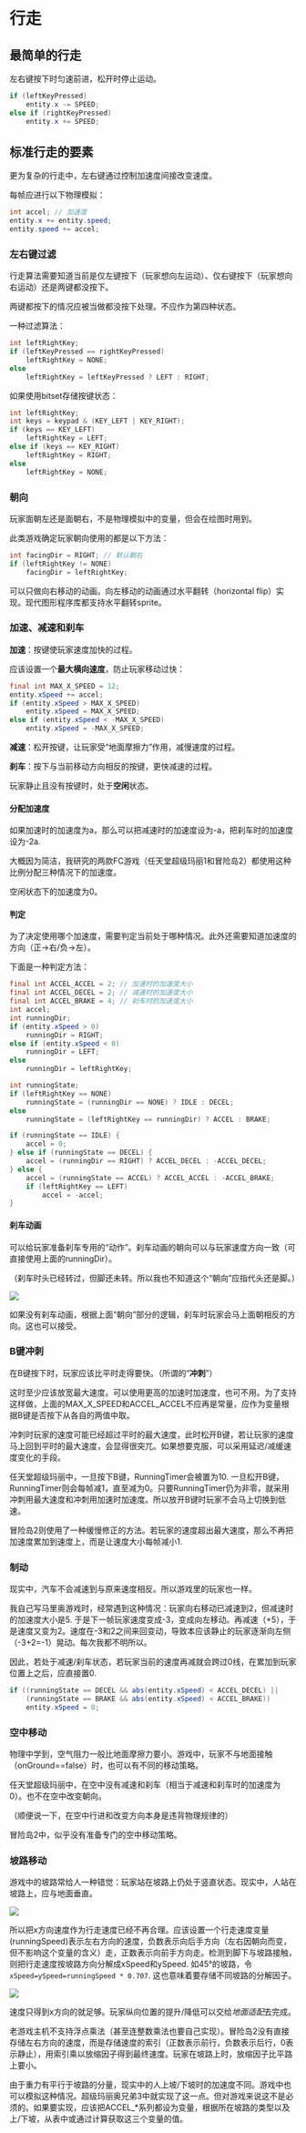# 行走

## 最简单的行走

左右键按下时匀速前进，松开时停止运动。

```java
if (leftKeyPressed)
	entity.x -= SPEED;
else if (rightKeyPressed)
	entity.x += SPEED;
```

## 标准行走的要素

更为复杂的行走中，左右键通过控制加速度间接改变速度。

每帧应进行以下物理模拟：

```java
int accel; // 加速度
entity.x += entity.speed;
entity.speed += accel;
```

### 左右键过滤

行走算法需要知道当前是仅左键按下（玩家想向左运动）、仅右键按下（玩家想向右运动）还是两键都没按下。

两键都按下的情况应被当做都没按下处理。不应作为第四种状态。

一种过滤算法：

```java
int leftRightKey;
if (leftKeyPressed == rightKeyPressed)
	leftRightKey = NONE;
else
    leftRightKey = leftKeyPressed ? LEFT : RIGHT;
```

如果使用bitset存储按键状态：

```java
int leftRightKey;
int keys = keypad & (KEY_LEFT | KEY_RIGHT);
if (keys == KEY_LEFT)
	leftRightKey = LEFT;
else if (keys == KEY_RIGHT)
	leftRightKey = RIGHT;
else
	leftRightKey = NONE;
```

### 朝向

玩家面朝左还是面朝右，不是物理模拟中的变量，但会在绘图时用到。

此类游戏确定玩家朝向使用的都是以下方法：

```java
int facingDir = RIGHT; // 默认朝右
if (leftRightKey != NONE)
	facingDir = leftRightKey;
```

可以只做向右移动的动画。向左移动的动画通过水平翻转（horizontal flip）实现。现代图形程序库都支持水平翻转sprite。

### 加速、减速和刹车

**加速**：按键使玩家速度加快的过程。

应该设置一个**最大横向速度**，防止玩家移动过快：

```java
final int MAX_X_SPEED = 12;
entity.xSpeed += accel;
if (entity.xSpeed > MAX_X_SPEED)
	entity.xSpeed = MAX_X_SPEED;
else if (entity.xSpeed < -MAX_X_SPEED)
	entity.xSpeed = -MAX_X_SPEED;
```

**减速**：松开按键，让玩家受“地面摩擦力”作用，减慢速度的过程。

**刹车**：按下与当前移动方向相反的按键，更快减速的过程。

玩家静止且没有按键时，处于**空闲**状态。

#### 分配加速度

如果加速时的加速度为a，那么可以把减速时的加速度设为-a，把刹车时的加速度设为-2a.

大概因为简洁，我研究的两款FC游戏（任天堂超级玛丽1和冒险岛2）都使用这种比例分配三种情况下的加速度。

空闲状态下的加速度为0。

#### 判定

为了决定使用哪个加速度，需要判定当前处于哪种情况。此外还需要知道加速度的方向（正→右/负→左）。

下面是一种判定方法：

```java
final int ACCEL_ACCEL = 2; // 加速时的加速度大小
final int ACCEL_DECEL = 2; // 减速时的加速度大小
final int ACCEL_BRAKE = 4; // 刹车时的加速度大小
int accel;
int runningDir;
if (entity.xSpeed > 0)
	runningDir = RIGHT;
else if (entity.xSpeed < 0)
	runningDir = LEFT;
else
	runningDir = leftRightKey;

int runningState;
if (leftRightKey == NONE)
	runningState = (runningDir == NONE) ? IDLE : DECEL;
else
    runningState = (leftRightKey == runningDir) ? ACCEL : BRAKE;

if (runningState == IDLE) {
	accel = 0;
} else if (runningState == DECEL) {
	accel = (runningDir == RIGHT) ? ACCEL_DECEL : -ACCEL_DECEL;
} else {
	accel = (runningState == ACCEL) ? ACCEL_ACCEL : -ACCEL_BRAKE;
    if (leftRightKey == LEFT)
        accel = -accel;
}
```

#### 刹车动画

可以给玩家准备刹车专用的“动作”。刹车动画的朝向可以与玩家速度方向一致（可直接使用上面的runningDir）。

（刹车时头已经转过，但脚还未转。所以我也不知道这个“朝向”应指代头还是脚。）

![](images/mariobrake.gif)

如果没有刹车动画，根据上面“朝向”部分的逻辑，刹车时玩家会马上面朝相反的方向。这也可以接受。

### B键冲刺

在B键按下时，玩家应该比平时走得要快。（所谓的“**冲刺**”）

这时至少应该放宽最大速度。可以使用更高的加速时加速度，也可不用。为了支持这样做，上面的MAX\_X\_SPEED和ACCEL\_ACCEL不应再是常量，应作为变量根据B键是否按下从各自的两值中取。

冲刺时玩家的速度可能已经超过平时的最大速度，此时松开B键，若让玩家的速度马上回到平时的最大速度，会显得很突兀。如果想要克服，可以采用延迟/减缓速度变化的手段。

任天堂超级玛丽中，一旦按下B键，RunningTimer会被置为10. 一旦松开B键，RunningTimer则会每帧减1，直至减为0。只要RunningTimer仍为非零，就采用冲刺用最大速度和冲刺用加速时加速度。所以放开B键时玩家不会马上切换到低速。

冒险岛2则使用了一种缓慢修正的方法。若玩家的速度超出最大速度，那么不再把加速度累加到速度上，而是让速度大小每帧减小1.

### 制动

现实中，汽车不会减速到与原来速度相反。所以游戏里的玩家也一样。

我自己写马里奥游戏时，经常遇到这种情况：玩家向右移动已减速到2，但减速时的加速度大小是5. 于是下一帧玩家速度变成-3，变成向左移动。再减速（+5），于是速度又变为2。速度在-3和2之间来回变动，导致本应该静止的玩家逐渐向左侧（-3+2=-1）晃动。每次我都不明所以。

因此，若处于减速/刹车状态，若玩家当前的速度再减就会跨过0线，在累加到玩家位置上之后，应直接置0.

```java
if ((runningState == DECEL && abs(entity.xSpeed) < ACCEL_DECEL) ||
    (runningState == BRAKE && abs(entity.xSpeed) < ACCEL_BRAKE))
    entity.xSpeed = 0;
```

### 空中移动

物理中学到，空气阻力一般比地面摩擦力要小。游戏中，玩家不与地面接触（onGround==false）时，也可以有不同的移动策略。

任天堂超级玛丽中，在空中没有减速和刹车（相当于减速和刹车时的加速度为0）。也不在空中改变朝向。

（顺便说一下，在空中行进和改变方向本身是违背物理规律的）

冒险岛2中，似乎没有准备专门的空中移动策略。

### 坡路移动

游戏中的坡路常给人一种错觉：玩家站在坡路上仍处于竖直状态。现实中，人站在坡路上，应与地面垂直。

![](images/standonslope.png)

所以把x方向速度作为行走速度已经不再合理。应该设置一个行走速度变量(runningSpeed)表示左右方向的速度，负数表示向后手方向（左右因朝向而变，但不影响这个变量的含义）走，正数表示向前手方向走。检测到脚下与坡路接触，则把行走速度按坡路方向分解成xSpeed和ySpeed. 如45°的坡路，令<code>xSpeed=ySpeed=runningSpeed * 0.707</code>. 这也意味着要存储不同坡路的分解因子。

![](images/speedresolution.png)

速度只得到x方向的就足够。玩家纵向位置的提升/降低可以交给*地面适配*去完成。

老游戏主机不支持浮点乘法（甚至连整数乘法也要自己实现）。冒险岛2没有直接存储左右方向的速度，而是存储速度的索引（正数表示前行，负数表示后行，0表示静止），用索引乘以放缩因子得到最终速度。玩家在坡路上时，放缩因子比平路上要小。

由于重力有平行于坡路的分量，现实中的人上坡/下坡时的加速度不同。游戏中也可以模拟这种情况。超级玛丽奥兄弟3中就实现了这一点。但对游戏来说这不是必须的。如果要实现，应该把ACCEL\_*系列都设为变量，根据所在坡路的类型以及上/下坡，从表中或通过计算获取这三个变量的值。

